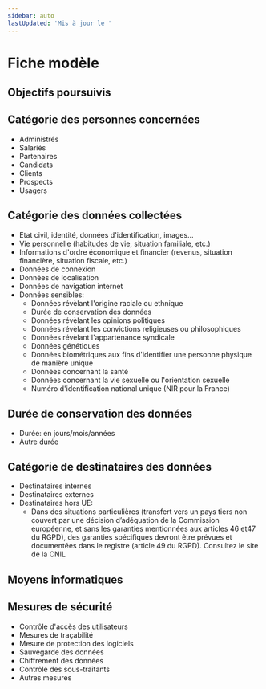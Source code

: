 ```yaml
---
sidebar: auto
lastUpdated: 'Mis à jour le '
---
```


# Fiche modèle

## Objectifs poursuivis

## Catégorie des personnes concernées

* Administrés 
* Salariés 
* Partenaires
* Candidats 
* Clients 
* Prospects 
* Usagers

## Catégorie des données collectées

* Etat civil, identité, données d'identification, images…
* Vie personnelle (habitudes de vie, situation familiale, etc.)
* Informations d'ordre économique et financier (revenus, situation financière, situation fiscale, etc.)
* Données de connexion 
* Données de localisation
* Données de navigation internet
* Données sensibles: 
  * Données révèlant l'origine raciale ou ethnique
  * Durée de conservation des données
  * Données révèlant les opinions politiques
  * Données révèlant les convictions religieuses ou philosophiques 
  * Données révèlant l'appartenance syndicale
  * Données génétiques
  * Données biométriques aux fins d'identifier une personne physique de manière unique
  * Données concernant la santé
  * Données concernant la vie sexuelle ou l'orientation sexuelle 
  * Numéro d'identification  national unique (NIR pour la France)

## Durée de conservation des données

 * Durée: en jours/mois/années
 * Autre durée

## Catégorie de destinataires des données

* Destinataires internes
* Destinataires externes
* Destinataires hors UE:
  * Dans des situations particulières (transfert vers un pays tiers non couvert par une décision d’adéquation de la Commission européenne, et sans les garanties mentionnées aux articles 46 et47 du RGPD), des garanties
  spécifiques devront être prévues et documentées dans le registre (article 49 du RGPD). Consultez le site de la CNIL

## Moyens informatiques

## Mesures de sécurité

* Contrôle d'accès des utilisateurs
* Mesures de traçabilité
* Mesure de protection des logiciels
* Sauvegarde des données
* Chiffrement des données
* Contrôle des sous-traitants
* Autres mesures
